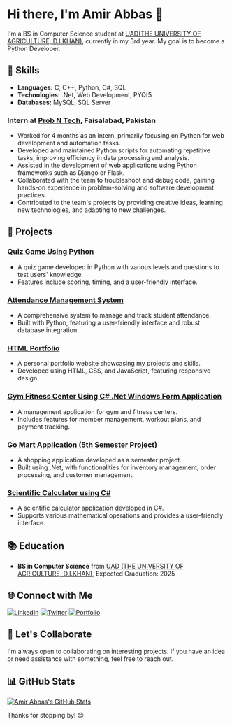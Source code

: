 # Hi there, I'm Amir Abbas 👋

I'm a BS in Computer Science student at [UAD(THE UNIVERSITY OF AGRICULTURE, D.I.KHAN)](https://www.uad.edu.pk/), currently in my 3rd year. My goal is to become a Python Developer.

## 🚀 Skills

- **Languages:** C, C++, Python, C#, SQL
- **Technologies:** .Net, Web Development, PYQt5
- **Databases:** MySQL, SQL Server

### Intern at [Prob N Tech](https://probntech.ltd/), Faisalabad, Pakistan
- Worked for 4 months as an intern, primarily focusing on Python for web development and automation tasks.
- Developed and maintained Python scripts for automating repetitive tasks, improving efficiency in data processing and analysis.
- Assisted in the development of web applications using Python frameworks such as Django or Flask.
- Collaborated with the team to troubleshoot and debug code, gaining hands-on experience in problem-solving and software development practices.
- Contributed to the team's projects by providing creative ideas, learning new technologies, and adapting to new challenges.

## 🌱 Projects

### [Quiz Game Using Python](https://github.com/AmirAbbas101/Quiz-Game-Using-Python)
- A quiz game developed in Python with various levels and questions to test users' knowledge.
- Features include scoring, timing, and a user-friendly interface.

### [Attendance Management System](https://github.com/AmirAbbas101/Attendance-Management-System)
- A comprehensive system to manage and track student attendance.
- Built with Python, featuring a user-friendly interface and robust database integration.

### [HTML Portfolio](https://github.com/AmirAbbas101/html-portfolio)
- A personal portfolio website showcasing my projects and skills.
- Developed using HTML, CSS, and JavaScript, featuring responsive design.

### [Gym Fitness Center Using C# .Net Windows Form Application](https://github.com/AmirAbbas101/GymFitnessCenter-Using-C-.Net-Windows-Form-Application)
- A management application for gym and fitness centers.
- Includes features for member management, workout plans, and payment tracking.

### [Go Mart Application (5th Semester Project)](https://github.com/AmirAbbas101/Go-Mart-Application-5th-semester-project)
- A shopping application developed as a semester project.
- Built using .Net, with functionalities for inventory management, order processing, and customer management.

### [Scientific Calculator using C#](https://github.com/AmirAbbas101/Scientific-Calculator-using-CS-)
- A scientific calculator application developed in C#.
- Supports various mathematical operations and provides a user-friendly interface.

## 📚 Education

- **BS in Computer Science** from [UAD (THE UNIVERSITY OF AGRICULTURE, D.I.KHAN)](https://www.uad.edu.pk/), Expected Graduation: 2025

## 🌐 Connect with Me

[![LinkedIn](https://img.shields.io/badge/LinkedIn-Connect-blue)](https://www.linkedin.com/in/yourusername/)
[![Twitter](https://img.shields.io/badge/Twitter-Follow-blue)](https://twitter.com/yourusername/)
[![Portfolio](https://img.shields.io/badge/Portfolio-Visit-brightgreen)](https://yourportfolio.com/)

## 🤝 Let's Collaborate

I'm always open to collaborating on interesting projects. If you have an idea or need assistance with something, feel free to reach out.

## 📊 GitHub Stats

[![Amir Abbas's GitHub Stats](https://github-readme-stats.vercel.app/api?username=AmirAbbas101&show_icons=true&hide=prs&count_private=true&theme=radical)](https://github.com/AmirAbbas101)

Thanks for stopping by! 😊
